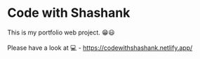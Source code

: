 # Code with Shashank
This is my portfolio web project. 😁😃</br></br>
Please have a look at 💻 - https://codewithshashank.netlify.app/
